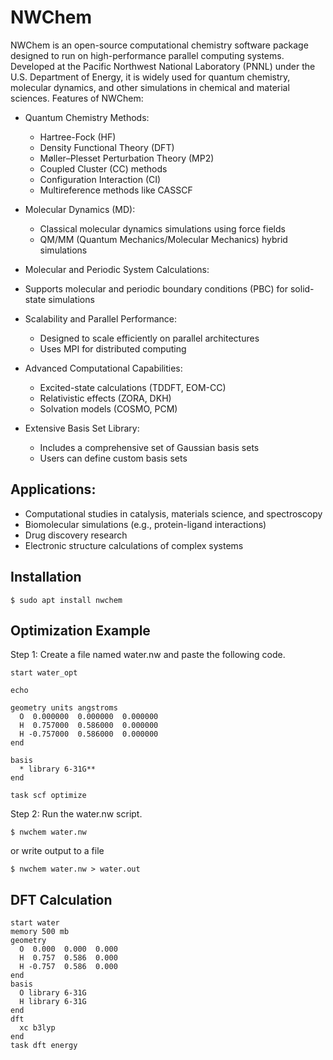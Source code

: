 # NWChem

NWChem is an open-source computational chemistry software package designed to run on high-performance parallel computing systems. Developed at the Pacific Northwest National Laboratory (PNNL) under the U.S. Department of Energy, it is widely used for quantum chemistry, molecular dynamics, and other simulations in chemical and material sciences.
Features of NWChem:

+ Quantum Chemistry Methods:
  - Hartree-Fock (HF)
  - Density Functional Theory (DFT)
  - Møller–Plesset Perturbation Theory (MP2)
  - Coupled Cluster (CC) methods
  - Configuration Interaction (CI)
  - Multireference methods like CASSCF

+ Molecular Dynamics (MD):
  - Classical molecular dynamics simulations using force fields
  - QM/MM (Quantum Mechanics/Molecular Mechanics) hybrid simulations

+ Molecular and Periodic System Calculations:
 - Supports molecular and periodic boundary conditions (PBC) for solid-state simulations

+ Scalability and Parallel Performance:
  - Designed to scale efficiently on parallel architectures
  - Uses MPI for distributed computing

+ Advanced Computational Capabilities:
  - Excited-state calculations (TDDFT, EOM-CC)
  - Relativistic effects (ZORA, DKH)
  - Solvation models (COSMO, PCM)

+ Extensive Basis Set Library:
  - Includes a comprehensive set of Gaussian basis sets
  - Users can define custom basis sets

## Applications:
- Computational studies in catalysis, materials science, and spectroscopy
- Biomolecular simulations (e.g., protein-ligand interactions)
- Drug discovery research
- Electronic structure calculations of complex systems
    

## Installation 

`$ sudo apt install nwchem`

## Optimization Example

Step 1: Create a file named water.nw and paste the following code.
```
start water_opt

echo

geometry units angstroms
  O  0.000000  0.000000  0.000000
  H  0.757000  0.586000  0.000000
  H -0.757000  0.586000  0.000000
end

basis
  * library 6-31G**
end

task scf optimize
```

Step 2: Run the water.nw script.
```
$ nwchem water.nw
```

or write output to a file

```
$ nwchem water.nw > water.out
```

## DFT Calculation

```
start water
memory 500 mb
geometry
  O  0.000  0.000  0.000
  H  0.757  0.586  0.000
  H -0.757  0.586  0.000
end
basis
  O library 6-31G
  H library 6-31G
end
dft
  xc b3lyp
end
task dft energy
```
